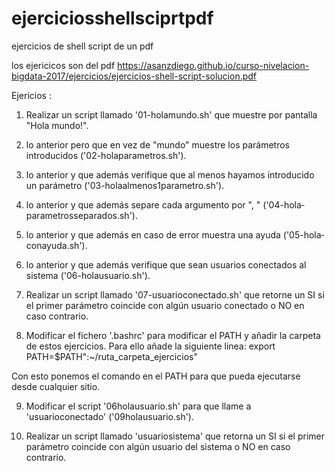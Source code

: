 # ejerciciosshellsciprtpdf
ejercicios de shell script de un pdf



los ejericicos son del pdf https://asanzdiego.github.io/curso-nivelacion-bigdata-2017/ejercicios/ejercicios-shell-script-solucion.pdf

Ejericios :

1. Realizar un script llamado '01­-hola­mundo.sh' que muestre por pantalla "Hola 
mundo!".

2. lo anterior  pero que en vez de "mundo" muestre los parámetros introducidos ('02-­holaparametros.sh').

3. lo anterior  y que además verifique que al menos hayamos introducido un parámetro 
('03-­hola­al­menos­1­parametro.sh').

4. lo anterior  y que además separe cada argumento por ", " ('04-­hola­parametrosseparados.sh').

5. lo anterior  y que además en caso de error muestra una ayuda ('05-­hola­con­ayuda.sh').

6. lo anterior y que además verifique que sean usuarios conectados al sistema ('06-­holausuario.sh').

7. Realizar un script llamado '07-usuarioconectado.sh' que retorne un SI si el primer 
parámetro coincide con algún usuario conectado o NO en caso contrario.

8. Modificar el fichero '.bashrc' para modificar el PATH y añadir la carpeta de estos ejercicios. Para ello añade la siguiente linea: export PATH=$PATH":~/ruta_carpeta_ejercicios"

Con esto ponemos el comando en el PATH para que pueda ejecutarse desde 
cualquier sitio.

9. Modificar el script '06­hola­usuario.sh' para que llame a 'usuarioconectado' 
('09­hola­usuario.sh'). 

10. Realizar un script llamado 'usuariosistema' que retorna un SI si el primer 
parámetro coincide con algún usuario del sistema o NO en caso contrario.